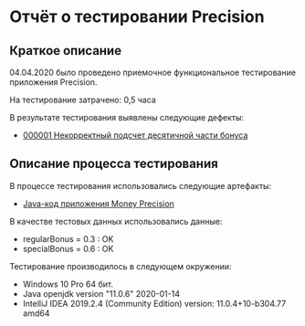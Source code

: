 # Отчёт о тестировании Precision

## Краткое описание

04.04.2020 было проведено приемочное функциональное тестирование приложения Precision.

На тестирование затрачено: 0,5 часа

В результате тестирования выявлены следующие дефекты:
* [000001 Некорректный подсчет десятичной части бонуса](https://github.com/nmoraru/javaqa_2.2/issues/1)

## Описание процесса тестирования

В процессе тестирования использовались следующие артефакты:
* [Java-код приложения Money Precision](https://github.com/nmoraru/javaqa_2.2/blob/master/src/Main.java)

В качестве тестовых данных использовались данные:
* regularBonus = 0.3 : OK
* specialBonus = 0.6 : OK

Тестирование производилось в следующем окружении:
* Windows 10 Pro 64 бит.
* Java openjdk version "11.0.6" 2020-01-14
* IntelliJ IDEA 2019.2.4 (Community Edition) version: 11.0.4+10-b304.77 amd64
